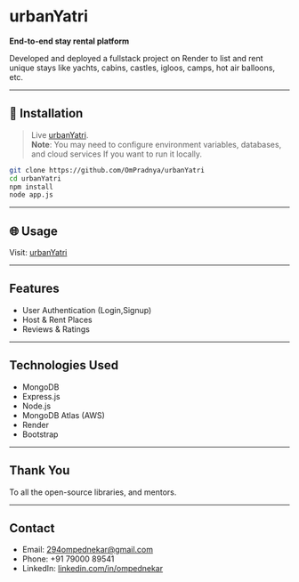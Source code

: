 # urbanYatri

**End-to-end stay rental platform**

Developed and deployed a fullstack project on Render to list and rent unique stays like yachts, cabins, castles, igloos, camps, hot air balloons, etc.

---

## 🚀 Installation

> Live [urbanYatri](https://urbanyatri.onrender.com/listings).  
> **Note**: You may need to configure environment variables, databases, and cloud services If you want to run it locally.

```bash
git clone https://github.com/OmPradnya/urbanYatri
cd urbanYatri
npm install
node app.js
```

---

## 🌐 Usage

Visit: [urbanYatri](https://urbanyatri.onrender.com/listings)

---

## Features

- User Authentication (Login,Signup)
- Host & Rent Places
- Reviews & Ratings

---

## Technologies Used

- MongoDB
- Express.js
- Node.js
- MongoDB Atlas (AWS)
- Render
- Bootstrap

---

## Thank You

To all the open-source libraries, and mentors.

---

## Contact

- Email: [294ompednekar@gmail.com](mailto:294ompednekar@gmail.com)
- Phone: +91 79000 89541  
- LinkedIn: [linkedin.com/in/ompednekar](https://www.linkedin.com/in/ompednekar/)
